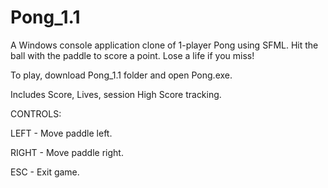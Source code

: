 # Pong_1.1

A Windows console application clone of 1-player Pong using SFML. Hit the ball with the paddle to score a point. Lose a life if you miss!

To play, download Pong_1.1 folder and open Pong.exe.

Includes Score, Lives, session High Score tracking.


CONTROLS:

LEFT  - Move paddle left.

RIGHT - Move paddle right.

ESC   - Exit game.
